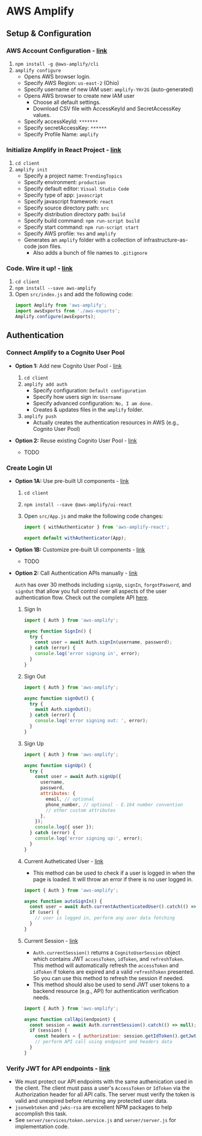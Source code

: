 # AWS Amplify

## Setup & Configuration

### AWS Account Configuration - [link](https://docs.amplify.aws/start/getting-started/installation/q/integration/react#option-2-follow-the-instructions)

1. `npm install -g @aws-amplify/cli`
1. `amplify configure`
   - Opens AWS browser login.
   - Specify AWS Region: `us-east-2` (Ohio)
   - Specify username of new IAM user: `amplify-YHr2G` (auto-generated)
   - Opens AWS browser to create new IAM user
     - Choose all default settings.
     - Download CSV file with AccessKeyId and SecretAccessKey values.
   - Specify accessKeyId: `*******`
   - Specify secretAccessKey: `******`
   - Specify Profile Name: `amplify`

### Initialize Amplify in React Project - [link](https://docs.amplify.aws/start/getting-started/setup/q/integration/react#initialize-a-new-backend)

1. `cd client`
1. `amplify init`
   - Specify a project name: `TrendingTopics`
   - Specify environment: `production`
   - Specify default editor: `Visual Studio Code`
   - Specify type of app: `javascript`
   - Specify javascript framework: `react`
   - Specify source directory path: `src`
   - Specify distribution directory path: `build`
   - Specify build command: `npm run-script build`
   - Specify start command: `npm run-script start`
   - Specify AWS profile: `Yes` and `amplify`
   - Generates an `amplify` folder with a collection of infrastructure-as-code json files.
     - Also adds a bunch of file names to `.gitignore`

### Code. Wire it up! - [link](https://docs.amplify.aws/start/getting-started/setup/q/integration/react#install-amplify-libraries)

1. `cd client`
1. `npm install --save aws-amplify`
1. Open `src/index.js` and add the following code:
   ```js
   import Amplify from 'aws-amplify';
   import awsExports from './aws-exports';
   Amplify.configure(awsExports);
   ```

## Authentication

### Connect Amplify to a Cognito User Pool

- **Option 1:** Add new Cognito User Pool - [link](https://docs.amplify.aws/start/getting-started/auth/q/integration/react)

  1. `cd client`
  1. `amplify add auth`
     - Specify configuration: `Default configuration`
     - Specify how users sign in: `Username`
     - Specify advanced configuration: `No, I am done.`
     - Creates & updates files in the `amplify` folder.
  1. `amplify push`
     - Actually creates the authentication resources in AWS (e.g., Cognito User Pool)

- **Option 2:** Reuse existing Cognito User Pool - [link](https://docs.amplify.aws/lib/auth/start/q/platform/js#re-use-existing-authentication-resource)

  - TODO

### Create Login UI

- **Option 1A:** Use pre-built UI components - [link](https://docs.amplify.aws/start/getting-started/auth/q/integration/react#create-login-ui)

  1. `cd client`
  1. `npm install --save @aws-amplify/ui-react`
  1. Open `src/App.js` and make the following code changes:

     ```js
     import { withAuthenticator } from 'aws-amplify-react';

     export default withAuthenticator(App);
     ```

- **Option 1B:** Customize pre-built UI components - [link](https://docs.amplify.aws/ui/auth/authenticator/q/framework/react)

  - TODO

- **Option 2:** Call Authentication APIs manually - [link](https://docs.amplify.aws/lib/auth/emailpassword/q/platform/js)

  `Auth` has over 30 methods including `signUp`, `signIn`, `forgotPasword`, and `signOut` that allow you full control over all aspects of the user authentication flow. Check out the complete API [here](https://aws-amplify.github.io/amplify-js/api/classes/authclass.html).

  1. Sign In

     ```js
     import { Auth } from 'aws-amplify';

     async function SignIn() {
       try {
         const user = await Auth.signIn(username, password);
       } catch (error) {
         console.log('error signing in', error);
       }
     }
     ```

  1. Sign Out

     ```js
     import { Auth } from 'aws-amplify';

     async function signOut() {
       try {
         await Auth.signOut();
       } catch (error) {
         console.log('error signing out: ', error);
       }
     }
     ```

  1. Sign Up

     ```js
     import { Auth } from 'aws-amplify';

     async function signUp() {
       try {
         const user = await Auth.signUp({
           username,
           password,
           attributes: {
             email, // optional
             phone_number, // optional - E.164 number convention
             // other custom attributes
           },
         });
         console.log({ user });
       } catch (error) {
         console.log('error signing up:', error);
       }
     }
     ```

  1. Current Autheticated User - [link](https://docs.amplify.aws/lib/auth/manageusers/q/platform/js#retrieve-current-authenticated-user)

     - This method can be used to check if a user is logged in when the page is loaded. It will throw an error if there is no user logged in.

     ```js
     import { Auth } from 'aws-amplify';

     async function autoSignIn() {
       const user = await Auth.currentAuthenticatedUser().catch(() => null);
       if (user) {
         // user is logged in, perform any user data fetching
       }
     }
     ```

  1. Current Session - [link](https://docs.amplify.aws/lib/auth/manageusers/q/platform/js#retrieve-current-session)

     - `Auth.currentSession()` returns a `CognitoUserSession` object which contains JWT `accessToken`, `idToken`, and `refreshToken`. This method will automatically refresh the `accessToken` and `idToken` if tokens are expired and a valid `refreshToken` presented. So you can use this method to refresh the session if needed.
     - This method should also be used to send JWT user tokens to a backend resource (e.g., API) for authentication verification needs.

     ```js
     import { Auth } from 'aws-amplify';

     async function callApi(endpoint) {
       const session = await Auth.currentSession().catch(() => null);
       if (session) {
         const headers = { authorization: session.getIdToken().getJwtToken() };
         // perform API call using endpoint and headers data
       }
     }
     ```

### Verify JWT for API endpoints - [link](https://docs.aws.amazon.com/cognito/latest/developerguide/amazon-cognito-user-pools-using-tokens-verifying-a-jwt.html)

- We must protect our API endpoints with the same authenication used in the client. The client must pass a user's `AccessToken` or `IdToken` via the Authorization header for all API calls. The server must verify the token is valid and unexpired before returning any protected user data.
- `jsonwebtoken` and `jwks-rsa` are excellent NPM packages to help accomplish this task.
- See `server/services/token.service.js` and `server/server.js` for implementation code.
